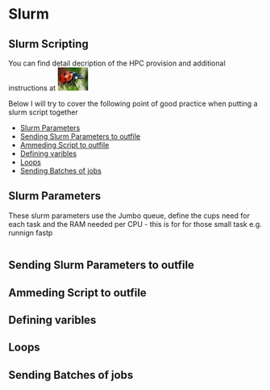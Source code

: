 # Slurm
## Slurm Scripting

You can find detail decription of the HPC provision and additional instructions at 
[![HPC Services - School of Biosciences](https://github.com/Peter-Kille/slurm_guide/blob/main/docs/lady_bird.jpg?branch=main)](http://hpc.bios.cf.ac.uk/)

Below I will try to cover the following point of good practice when putting a slurm script together

- [Slurm Parameters](https://github.com/Peter-Kille/slurm_guide/blob/main/docs/index.md#slurm-parameters)
- [Sending Slurm Parameters to outfile](https://github.com/Peter-Kille/slurm_guide/blob/main/docs/index.md#slurm-parameters)
- [Ammeding Script to outfile](https://github.com/Peter-Kille/slurm_guide/blob/main/docs/index.md#slurm-parameters)
- [Defining varibles](https://github.com/Peter-Kille/slurm_guide/blob/main/docs/index.md#slurm-parameters)
- [Loops](https://github.com/Peter-Kille/slurm_guide/blob/main/docs/index.md#slurm-parameters)
- [Sending Batches of jobs](https://github.com/Peter-Kille/slurm_guide/blob/main/docs/index.md#slurm-parameters)

## Slurm Parameters

These slurm parameters use the Jumbo queue, define the cups need for each task and the RAM needed per CPU - this is for for those small task e.g. runnign fastp 
```

```

## Sending Slurm Parameters to outfile

## Ammeding Script to outfile

## Defining varibles

## Loops

## Sending Batches of jobs

   [hpc-bios]: <http://hpc.bios.cf.ac.uk/>
 

